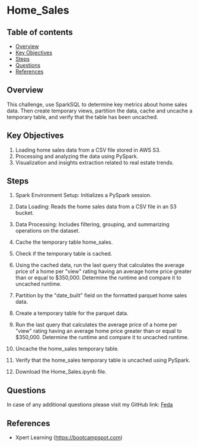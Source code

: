 # Home_Sales

## Table of contents

* [Overview](#Overview)
* [Key Objectives](#Key-Objectives)
* [Steps](#Steps)
* [Questions](#Questions)
* [References](#References)

## Overview

This challenge, use SparkSQL to determine key metrics about home sales data. Then create temporary views, partition the data, cache and uncache a temporary table, and verify that the table has been uncached.

## Key Objectives

1. Loading home sales data from a CSV file stored in AWS S3. 
2. Processing and analyzing the data using PySpark.
3. Visualization and insights extraction related to real estate trends.

## Steps

1. Spark Environment Setup: Initializes a PySpark session.

2. Data Loading: Reads the home sales data from a CSV file in an S3 bucket.

3. Data Processing: Includes filtering, grouping, and summarizing operations on the dataset.

4. Cache the temporary table home_sales.

5. Check if the temporary table is cached.

6. Using the cached data, run the last query that calculates the average price of a home per "view" rating having an average home price greater than or equal to $350,000. Determine the runtime and compare it to uncached runtime.

7. Partition by the "date_built" field on the formatted parquet home sales data.

8. Create a temporary table for the parquet data.

9. Run the last query that calculates the average price of a home per "view" rating having an average home price greater than or equal to $350,000. Determine the runtime and compare it to uncached runtime.

10. Uncache the home_sales temporary table.

11. Verify that the home_sales temporary table is uncached using PySpark.

12. Download the Home_Sales.ipynb file.

## Questions

In case of any additional questions please visit my GitHub link: [Feda](https://github.com/Feda2020)

## References

* Xpert Learning (https://bootcampspot.com)